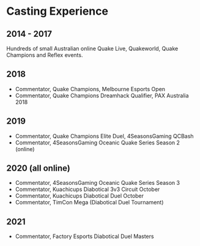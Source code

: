 # Casting Experience

## 2014 - 2017

Hundreds of small Australian online Quake Live, Quakeworld, Quake
Champions and Reflex events.

## 2018

- Commentator, Quake Champions, Melbourne Esports Open
- Commentator, Quake Champions Dreamhack Qualifier, PAX Australia 2018

## 2019

- Commentator, Quake Champions Elite Duel, 4SeasonsGaming QCBash
- Commentator, 4SeasonsGaming Oceanic Quake Series Season 2 (online)

## 2020 (all online)

- Commentator, 4SeasonsGaming Oceanic Quake Series Season 3
- Commentator, Kuachicups Diabotical 3v3 Circuit October
- Commentator, Kuachicups Diabotical Duel October
- Commentator, TimCon Mega (Diabotical Duel Tournament)

## 2021

- Commentator, Factory Esports Diabotical Duel Masters

